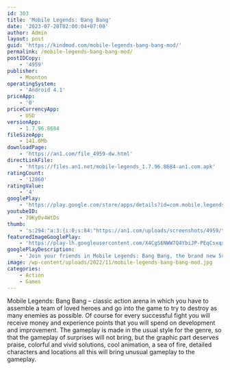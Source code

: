 ```yaml
---
id: 303
title: 'Mobile Legends: Bang Bang'
date: '2023-07-20T02:00:04+07:00'
author: Admin
layout: post
guid: 'https://kindmod.com/mobile-legends-bang-bang-mod/'
permalink: /mobile-legends-bang-bang-mod/
postIDCopy:
    - '4959'
publisher:
    - Moonton
operatingSystem:
    - 'Android 4.1'
priceApp:
    - '0'
priceCurrencyApp:
    - USD
versionApp:
    - 1.7.96.8684
fileSizeApp:
    - 141.0Mb
downloadPage:
    - 'https://an1.com/file_4959-dw.html'
directLinkFile:
    - 'https://files.an1.net/mobile-legends_1.7.96.8684-an1.com.apk'
ratingCount:
    - '12860'
ratingValue:
    - '4'
googlePlay:
    - 'https://play.google.com/store/apps/details?id=com.mobile.legends'
youtubeID:
    - 79KyOv4WtDs
thumb:
    - 's:294:"a:3:{i:0;s:84:"https://an1.com/uploads/screenshots/4959/thumbs/mobile-legends-bang-bang-103302.webp";i:1;s:84:"https://an1.com/uploads/screenshots/4959/thumbs/mobile-legends-bang-bang-460731.webp";i:2;s:84:"https://an1.com/uploads/screenshots/4959/thumbs/mobile-legends-bang-bang-962125.webp";}";'
featuredImageGooglePlay:
    - 'https://play-lh.googleusercontent.com/X4CgS6NWW7Q4YbiJP-PEqCsxqxXxM3TtCUIjKebYOBX66-24KsN9-ruUPsE7MW63G2E'
googlePlayDescription:
    - 'Join your friends in Mobile Legends: Bang Bang, the brand new 5v5 MOBA showdown, and fight against real players! Choose your favorite heroes and build the perfect team with your comrades-in-arms! 10-second matchmaking, 10-minute battles. Laning, jungling, pushing, and teamfighting, all the fun of PC MOBA and action games in the palm of your hand! Feed your eSports spirit!Mobile Legends: Bang Bang, the fascinating MOBA game on mobile. Smash and outplay your enemies and achieve the final victory with your teammates!.Your phone thirsts for battle!.'
image: /wp-content/uploads/2022/11/mobile-legends-bang-bang-mod.jpg
categories:
    - Action
    - Games
---
```


Mobile Legends: Bang Bang – classic action arena in which you have to assemble a team of loved heroes and go into the game to try to destroy as many enemies as possible. Of course for every successful fight you will receive money and experience points that you will spend on development and improvement. The gameplay is made in the usual style for the genre, so that the gameplay of surprises will not bring, but the graphic part deserves praise, colorful and vivid solutions, cool animation, a sea of fire, detailed characters and locations all this will bring unusual gameplay to the gameplay.